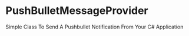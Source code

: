 # PushBulletMessageProvider
Simple Class To Send A Pushbullet Notification From Your C# Application

